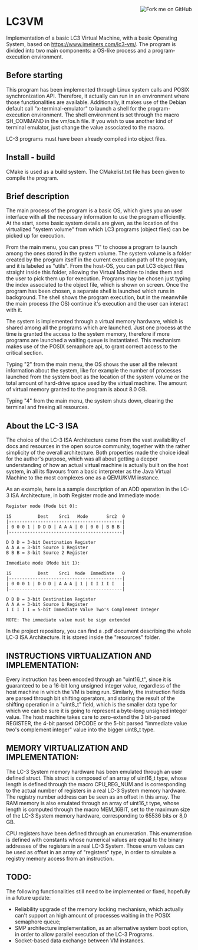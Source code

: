 <a href="https://github.com/Samuele95/LC3VM"><img align="right" src="https://camo.githubusercontent.com/38ef81f8aca64bb9a64448d0d70f1308ef5341ab/68747470733a2f2f73332e616d617a6f6e6177732e636f6d2f6769746875622f726962626f6e732f666f726b6d655f72696768745f6461726b626c75655f3132313632312e706e67" alt="Fork me on GitHub" data-canonical-src="https://s3.amazonaws.com/github/ribbons/forkme_right_darkblue_121621.png"></a>

# LC3VM
Implementation of a basic LC3 Virtual Machine, with a basic Operating System, based on https://www.jmeiners.com/lc3-vm/.
The program is divided into two main components: a OS-like process and a program-execution environment.

## Before starting
This program has been implemented through Linux system calls and POSIX synchronization API. Therefore, it actually can 
run in an environment where those functionalities are available. Additionally, it makes use of the Debian default call
"x-terminal-emulator" to launch a shell for the program-execution environment. The shell environment is set through 
the macro SH_COMMAND in the vm/os.h file. If you wish to use another kind of terminal emulator, just change the value 
associated to the macro.

LC-3 programs must have been already compiled into object files.

## Install - build
CMake is used as a build system. The CMakelist.txt file has been given to compile the program.

## Brief description
The main process of the program is a basic OS, which gives you an user interface with all the necessary information to
use the program efficiently. At the start, some basic system details are given, as the location of the virtualized 
"system volume" from which LC3 programs (object files) can be picked up for execution.

From the main menu, you can press "1" to choose a program to launch among the ones stored in the system volume. The system
volume is a folder created by the program itself in the current execution path of the program, and it is labeled as "utils".
From the host-OS, you can put LC3 object files straight inside this folder, allowing the Virtual Machine to index them 
and the user to pick them up for execution. Programs may be chosen just typing the index associated to the object file, which
is shown on screen. Once the program has been chosen, a separate shell is launched which runs in background. The shell shows
the program execution, but in the meanwhile the main process (the OS) continue it's execution and the user can interact with it.

The system is implemented through a virtual memory hardware, which is shared among all the programs which are launched.
Just one process at the time is granted the access to the system memory, therefore if more programs are launched a waiting queue
is instantiated. This mechanism makes use of the POSIX semaphore api, to grant correct access to the critical section.

Typing "2" from the main menu, the OS shows the user all the relevant information about the system, like for example the number
of processes launched from the system boot as the location of the system volume or the total amount of hard-drive space used by
the virtual machine. The amount of virtual memory granted to the program is about 8.0 GB.

Typing "4" from the main menu, the system shuts down, clearing the terminal and freeing all resources.


## About the LC-3 ISA 
The choice of the LC-3 ISA Architecture came from the vast availability of docs 
and resources in the open source community, together with the rather simplicity
of the overall architecture. Both properties made the choice ideal for the author's
purpose, which was all about getting a deeper understanding of how an actual 
virtual machine is actually built on the host system, in all its flavours from a
basic interpreter as the Java Virtual Machine to the most complexes one as a 
QEMU/KVM instance.

As an example, here is a sample description of an ADD operation in the LC-3 ISA
Architecture, in both Register mode and Immediate mode:

    Register mode (Mode bit 0):
    
    15          Dest    Src1   Mode       Src2  0
    |-------------------------------------------|
    | 0 0 0 1 | D D D | A A A | 0 | 0 0 | B B B |
    |-------------------------------------------|
   
    D D D = 3-bit Destination Register
    A A A = 3-bit Source 1 Register
    B B B = 3-bit Source 2 Register
    
    Immediate mode (Mode bit 1):
    
    15          Dest    Src1  Mode  Immediate   0
    |-------------------------------------------|
    | 0 0 0 1 | D D D | A A A | 1 | I I I I I   |
    |-------------------------------------------|
    
    D D D = 3-bit Destination Register
    A A A = 3-bit Source 1 Register
    I I I I I = 5-bit Immediate Value Two's Complement Integer
    
    NOTE: The immediate value must be sign extended


In the project repository, you can find a .pdf document describing the whole 
LC-3 ISA Architecture. It is stored inside the "resources" folder.

## INSTRUCTIONS VIRTUALIZATION AND IMPLEMENTATION:
Every instruction has been encoded through an "uint16_t", since it is 
guaranteed to be a 16-bit long unsigned integer value, regardless of the host
machine in which the VM is being run. Similarly, the instruction fields are
parsed through bit shifting operators, and storing the result of the shifting
operation in a "uint8_t" field, which is the smaller data type for which
we can be sure it is going to represent a byte-long unsigned integer value.
The host machine takes care to zero-extend the 3 bit-parsed REGISTER, the
4-bit parsed OPCODE or the 5-bit parsed "immediate value two's complement 
integer" value into the bigger uint8_t type.  

## MEMORY VIRTUALIZATION AND IMPLEMENTATION:
The LC-3 System memory hardware has been emulated through an user defined
struct. This struct is composed of an array of uint16_t type, whose length 
is defined through the macro CPU_REG_NUM and is corresponding to the actual 
number of registers in a real LC-3 System memory hardware. The registry number
address can be seen as an offset in this array. The RAM memory is also emulated 
through an array of uint16_t type, whose length is computed through the macro 
MEM_16BIT, set to the maximum size of the LC-3 System memory hardware, corresponding 
to 65536 bits or 8,0 GB.

CPU registers have been defined through an enumeration. This enumeration is 
defined with constants whose numerical values are equal to the binary addresses 
of the registers in a real LC-3 System. Those enum values can be used as offset 
in an array of "registers" type, in order to simulate a registry memory access 
from an instruction.


## TODO:
The following functionalities still need to be implemented or fixed, hopefully
in a future update:

- Reliability upgrade of the memory locking mechanism, which actually can't
  support an high amount of processes waiting in the POSIX semaphore queue;
- SMP architecture implementation, as an alternative system boot option, in
  order to allow parallel execution of the LC-3 Programs. 
- Socket-based data exchange between VM instances.
